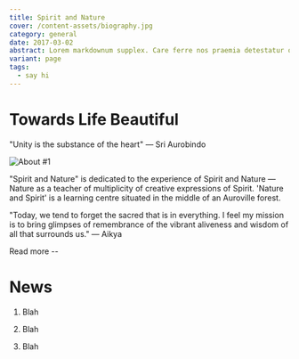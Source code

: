 ```yaml
---
title: Spirit and Nature
cover: /content-assets/biography.jpg
category: general
date: 2017-03-02
abstract: Lorem markdownum supplex. Care ferre nos praemia detestatur oderit vitatumque, tardius pello ostentare; dixit.
variant: page
tags:
  - say hi
---
```


# Towards Life Beautiful

"Unity is the substance of the heart" — Sri Aurobindo

![About #1](/content-assets/about/about1_850X490.jpg)

"Spirit and Nature" is dedicated to the experience of Spirit and Nature — Nature as a teacher of multiplicity of creative expressions of Spirit. 'Nature and Spirit' is a learning centre situated in the middle of an Auroville forest.

"Today, we tend to forget the sacred that is in everything. I feel my mission is to bring glimpses of remembrance of the vibrant aliveness and wisdom of all that surrounds us." — Aikya

Read more --

# News

1. Blah

2. Blah

3. Blah


